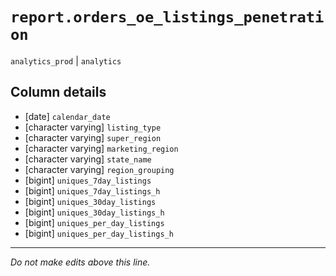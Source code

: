 # `report.orders_oe_listings_penetration`
`analytics_prod` | `analytics`

## Column details
* [date]      `calendar_date`
* [character varying] `listing_type`
* [character varying] `super_region`
* [character varying] `marketing_region`
* [character varying] `state_name`
* [character varying] `region_grouping`
* [bigint]    `uniques_7day_listings`
* [bigint]    `uniques_7day_listings_h`
* [bigint]    `uniques_30day_listings`
* [bigint]    `uniques_30day_listings_h`
* [bigint]    `uniques_per_day_listings`
* [bigint]    `uniques_per_day_listings_h`

-------------------------------------------------------------------------------
*Do not make edits above this line.*
